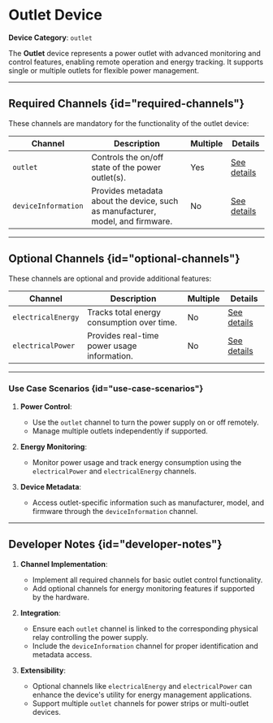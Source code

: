 # Outlet Device

**Device Category**: `outlet`

The **Outlet** device represents a power outlet with advanced monitoring and control features, enabling remote operation and energy tracking. It supports single or multiple outlets for flexible power management.

---

## Required Channels {id="required-channels"}

These channels are mandatory for the functionality of the outlet device:

| **Channel**         | **Description**                                                                | **Multiple** | **Details**                                |
|---------------------|--------------------------------------------------------------------------------|--------------|--------------------------------------------|
| `outlet`            | Controls the on/off state of the power outlet(s).                              | Yes          | [See details](OutletChannel.md)            |
| `deviceInformation` | Provides metadata about the device, such as manufacturer, model, and firmware. | No           | [See details](DeviceInformationChannel.md) |

---

## Optional Channels {id="optional-channels"}

These channels are optional and provide additional features:

| **Channel**        | **Description**                             | **Multiple** | **Details**                               |
|--------------------|---------------------------------------------|--------------|-------------------------------------------|
| `electricalEnergy` | Tracks total energy consumption over time.  | No           | [See details](ElectricalEnergyChannel.md) |
| `electricalPower`  | Provides real-time power usage information. | No           | [See details](ElectricalPowerChannel.md)  |

---

### Use Case Scenarios {id="use-case-scenarios"}

1. **Power Control**:
   - Use the `outlet` channel to turn the power supply on or off remotely.
   - Manage multiple outlets independently if supported.

2. **Energy Monitoring**:
   - Monitor power usage and track energy consumption using the `electricalPower` and `electricalEnergy` channels.

3. **Device Metadata**:
   - Access outlet-specific information such as manufacturer, model, and firmware through the `deviceInformation` channel.

---

## Developer Notes {id="developer-notes"}

1. **Channel Implementation**:
   - Implement all required channels for basic outlet control functionality.
   - Add optional channels for energy monitoring features if supported by the hardware.

2. **Integration**:
   - Ensure each `outlet` channel is linked to the corresponding physical relay controlling the power supply.
   - Include the `deviceInformation` channel for proper identification and metadata access.

3. **Extensibility**:
   - Optional channels like `electricalEnergy` and `electricalPower` can enhance the device's utility for energy management applications.
   - Support multiple `outlet` channels for power strips or multi-outlet devices.
